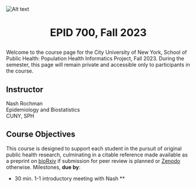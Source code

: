 ![Alt text](https://github.com/evoheal/EPID-700-Fall-2023/blob/main/CUNYbannerImage.png)
# <p align="center">EPID 700, Fall 2023</p>

Welcome to the course page for the City University of New York, School of Public Health: Population Health Informatics Project, Fall 2023.
During the semester, this page will remain private and accessible only to participants in the course.

## Instructor
Nash Rochman<br/>
Epidemiology and Biostatistics<br/>
CUNY, SPH

## Course Objectives

This course is designed to support each student in the pursuit of original public health research, culminating in a citable reference made available as a preprint on [bioRxiv](https://www.biorxiv.org/) if submission for peer review is planned or [Zenodo](https://zenodo.org/) otherwise. Milestones, **due by**:

* 30 min. 1-1 introductory meeting with Nash **
